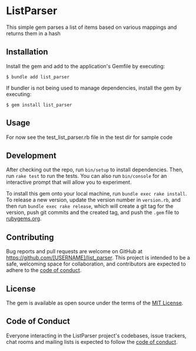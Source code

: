 # ListParser

This simple gem parses a list of items based on various mappings and returns them in a hash

## Installation

Install the gem and add to the application's Gemfile by executing:

    $ bundle add list_parser

If bundler is not being used to manage dependencies, install the gem by executing:

    $ gem install list_parser

## Usage

For now see the test_list_parser.rb file in the test dir for sample code

## Development

After checking out the repo, run `bin/setup` to install dependencies. Then, run `rake test` to run the tests. You can also run `bin/console` for an interactive prompt that will allow you to experiment.

To install this gem onto your local machine, run `bundle exec rake install`. To release a new version, update the version number in `version.rb`, and then run `bundle exec rake release`, which will create a git tag for the version, push git commits and the created tag, and push the `.gem` file to [rubygems.org](https://rubygems.org).

## Contributing

Bug reports and pull requests are welcome on GitHub at https://github.com/[USERNAME]/list_parser. This project is intended to be a safe, welcoming space for collaboration, and contributors are expected to adhere to the [code of conduct](https://github.com/[USERNAME]/list_parser/blob/main/CODE_OF_CONDUCT.md).

## License

The gem is available as open source under the terms of the [MIT License](https://opensource.org/licenses/MIT).

## Code of Conduct

Everyone interacting in the ListParser project's codebases, issue trackers, chat rooms and mailing lists is expected to follow the [code of conduct](https://github.com/[USERNAME]/list_parser/blob/main/CODE_OF_CONDUCT.md).
